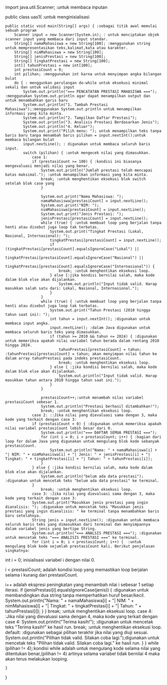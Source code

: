 import java.util.Scanner; :untuk membaca inputan

public class uas1{ :untuk menginisialisasi

    public static void main(String[] args) { :sebagai titik awal memulai sebuah program
        Scanner input = new Scanner(System.in); : untuk menciptakan objek scanner input yang membaca dari input standar.
        String[] namaMahasiswa = new String[100]; :menggunakan string untuk mempresentasikan teks,kalimat,kata atau karakter.
        String[] nimMahasiswa = new String[100];
        String[] jenisPrestasi = new String[100];
        String[] tingkatPrestasi = new String[100];
        int[] tahunPrestasi = new int[100];
        int prestasiCount = 0;
        int pilihan; :menggunakan int karna untuk menyimpan angka bilangan bulat
        do { : menggunkan perulangan do-while untuk eksekusi minimal sekali dan untuk validasi input
            System.out.println("=== PENCATATAN PRESTASI MAHASISWA ==="); :menggunakan System.out.println agar dapat menampilkan output dan untuk menambahkan garis baru
            System.out.println("1. Tambah Prestasi Mahasiswa");:menggunakan System.out.println untuk menampilkan informasi yang kita minta.
            System.out.println("2. Tampilkan Daftar Prestasi");
            System.out.println("3. Analisis Prestasi Berdasarkan Jenis");
            System.out.println("4. Keluar");
            System.out.print("Pilih menu: "); untuk menampilkan teks tanpa baris baru tanpa menambah baris pilihan = input.nextInt();untuk membaca bilangan bulat
            input.nextLine(); : digunakan untuk membaca seluruh baris input.
            switch (pilihan) { :untuk mengecek nilai yang dimasukkan.
                case 1:
                if (prestasiCount >= 100) { :kondisi ini biasanya mengevaluasi menjadi nilai yang benar.
                    System.out.println("Jumlah prestasi telah mencapai batas maksimal."); :untuk menampilkan informasi yang kita minta.
                    break; :untuk menghentikan eksekusi blok switch setelah blok case yang
                    } 

                    System.out.print("Nama Mahasiswa: "); 
                    namaMahasiswa[prestasiCount] = input.nextLine(); 
                    System.out.print("NIM: "); 
                    nimMahasiswa[prestasiCount] = input.nextLine(); 
                    System.out.print("Jenis Prestasi: "); 
                    jenisPrestasi[prestasiCount] = input.nextLine(); 
                    while (true) { :untuk membuat loop yang berjalan tanpa henti atau disebut juga loop tak terbatas.
                        System.out.print("Tingkat Prestasi (Lokal, Nasional, Internasional): "); 
                        tingkatPrestasi[prestasiCount] = input.nextLine(); 
                        if (tingkatPrestasi[prestasiCount].equalsIgnoreCase("Lokal") || 
                        tingkatPrestasi[prestasiCount].equalsIgnoreCase("Nasional") || 
                        tingkatPrestasi[prestasiCount].equalsIgnoreCase("Internasional")) {
                            break; :untuk menghentikan eksekusi loop.
                        } else {:jika kondisi bernilai salah, maka kode dalam blok else akan dijalankan.
                            System.out.println("Input tidak valid. Harap masukkan salah satu dari: Lokal, Nasional, Internasional."); 
                        } 
                    }
                    while (true) { :untuk membuat loop yang berjalan tanpa henti atau disebut juga loop tak terbatas.
                        System.out.print("Tahun Prestasi (2010 hingga tahun saat ini): "); 
                        int tahun = input.nextInt(); :digunakan untuk membaca input angka.
                        input.nextLine(); :dalam Java digunakan untuk membaca seluruh baris teks yang dimasukkan.
                        if (tahun >= 2010 && tahun <= 2024) { :digunakan untuk memeriksa apakah nilai variabel tahun berada dalam rentang 2010 hingga 2024.
                            tahunPrestasi[prestasiCount] = tahun; :tahunPrestasi[prestasiCount] = tahun; akan menyimpan nilai tahun ke dalam array tahunPrestasi pada indeks prestasiCount.
                            break; :untuk menghentikan eksekusi loop.
                        } else { :jika kondisi bernilai salah, maka kode dalam blok else akan dijalankan.
                            System.out.println("Input tidak valid. Harap masukkan tahun antara 2010 hingga tahun saat ini."); 
                        } 
                    }

                    prestasiCount++;:untuk menambah nilai variabel prestasiCount sebesar 1. 
                    System.out.println("Prestasi berhasil ditambahkan!");
                    break; :untuk menghentikan eksekusi loop.
                case 2: ::Jika nilai yang dievaluasi sama dengan 3, maka kode yang terkait dengan case 3:
                if (prestasiCount > 0) { :digunakan untuk memeriksa apakah nilai variabel prestasiCount lebih besar dari 0.
                    System.out.println("=== DAFTAR SEMUA PRESTASI ==="); 
                    for (int i = 0; i < prestasiCount; i++) { :bagian dari loop for dalam Java yang digunakan untuk mengulang blok kode sebanyak prestasiCount.
                        System.out.println("Nama: " + namaMahasiswa[i] + "| NIM: " + nimMahasiswa[i] + "| Jenis: " + jenisPrestasi[i] + "| Tingkat: " + tingkatPrestasi[i] + "| Tahun: " + tahunPrestasi[i]); 
                    }
                } else { :jika kondisi bernilai salah, maka kode dalam blok else akan dijalankan.
                    System.out.println("belum ada data prestasi"); :digunakan untuk mencetak teks "belum ada data prestasi" ke terminal.
                }                  
                    break; :untuk menghentikan eksekusi loop.
                case 3: :Jika nilai yang dievaluasi sama dengan 3, maka kode yang terkait dengan case 3:
                System.out.print("Masukkan jenis prestasi yang ingin dianalisis: "); :digunakan untuk mencetak teks "Masukkan jenis prestasi yang ingin dianalisis: " ke terminal tanpa menambahkan baris baru setelahnya. 
                String jenis = input.nextLine(); :digunakan untuk membaca seluruh baris teks yang dimasukkan dari terminal dan menyimpannya dalam variabel jenis yang bertipe String.
                System.out.println("=== ANALSIS PRESTASI ==="); :digunakan untuk mencetak teks "=== ANALISIS PRESTASI ===" ke terminal.
                for (int i = 0; i < prestasiCount; i++) {  :untuk mengulang blok kode sejumlah prestasiCount kali. Berikut penjelasan singkatnya:

int i = 0; inisialisasi variabel i dengan nilai 0.

i < prestasiCount; adalah kondisi loop yang memastikan loop berjalan selama i kurang dari prestasiCount.

i++ adalah ekspresi peningkatan yang menambah nilai i sebesar 1 setiap iterasi.
                    if (jenisPrestasi[i].equalsIgnoreCase(jenis)) {  :digunakan untuk membandingkan dua string tanpa memperhatikan huruf besar/kecil.
                        System.out.println("Nama: " + namaMahasiswa[i] + "| NIM: " + nimMahasiswa[i] + "| Tingkat: " + tingkatPrestasi[i] + "| Tahun: " + tahunPrestasi[i]); 
                    } 
                }
                    break; :untuk menghentikan eksekusi loop.
                case 4: :Jika nilai yang dievaluasi sama dengan 4, maka kode yang terkait dengan case 4:
                    System.out.println("Terima kasih!"); :digunakan untuk mencetak teks "Terima kasih!" ke hasil run. 
                    break; :untuk menghentikan eksekusi loop.
                default: :digunakan sebagai pilihan terakhir jika nilai yang diuji sesuai.
                    System.out.println("Pilihan tidak valid. Silakan coba lagi.");digunakan untuk mencetak teks "Pilihan tidak valid. Silakan coba lagi." ke hasil run.
            }
        } while (pilihan != 4);:kondisi while adalah untuk mengulang kode selama nilai yang ditentukan benar,(pilihan != 4) artinya selama variabel tidak bernilai 4 maka akan terus melakukan looping.

    }
}
